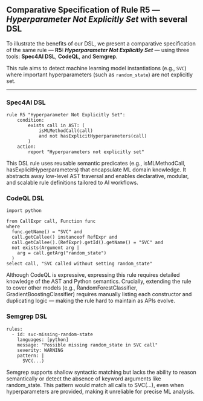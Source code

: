 ## Comparative Specification of Rule R5 — *Hyperparameter Not Explicitly Set* with several DSL

To illustrate the benefits of our DSL, we present a comparative specification of the same rule — **R5: _Hyperparameter Not Explicitly Set_** — using three tools: **Spec4AI DSL**, **CodeQL**, and **Semgrep**.

This rule aims to detect machine learning model instantiations (e.g., `SVC`) where important hyperparameters (such as `random_state`) are not explicitly set.

---

###  Spec4AI DSL

```dsl
rule R5 "Hyperparameter Not Explicitly Set":
    condition:
        exists call in AST: (
            isMLMethodCall(call)
            and not hasExplicitHyperparameters(call)
        )
    action:
        report "Hyperparameters not explicitly set"
```

This DSL rule uses reusable semantic predicates (e.g., isMLMethodCall, hasExplicitHyperparameters) that encapsulate ML domain knowledge. It abstracts away low-level AST traversal and enables declarative, modular, and scalable rule definitions tailored to AI workflows.


###  CodeQL DSL

```
import python

from CallExpr call, Function func
where
  func.getName() = "SVC" and
  call.getCallee() instanceof RefExpr and
  call.getCallee().(RefExpr).getId().getName() = "SVC" and
  not exists(Argument arg |
    arg = call.getArg("random_state")
  )
select call, "SVC called without setting random_state"
```

Although CodeQL is expressive, expressing this rule requires detailed knowledge of the AST and Python semantics. Crucially, extending the rule to cover other models (e.g., RandomForestClassifier, GradientBoostingClassifier) requires manually listing each constructor and duplicating logic — making the rule hard to maintain as APIs evolve.


###  Semgrep DSL

```
rules:
  - id: svc-missing-random-state
    languages: [python]
    message: "Possible missing random_state in SVC call"
    severity: WARNING
    pattern: |
      SVC(...)

```

Semgrep supports shallow syntactic matching but lacks the ability to reason semantically or detect the absence of keyword arguments like random_state. This pattern would match all calls to SVC(...), even when hyperparameters are provided, making it unreliable for precise ML analysis.